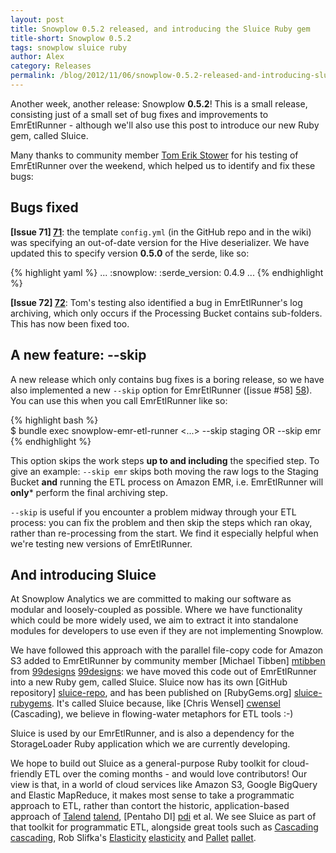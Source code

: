 ```yaml
---
layout: post
title: Snowplow 0.5.2 released, and introducing the Sluice Ruby gem
title-short: Snowplow 0.5.2
tags: snowplow sluice ruby
author: Alex
category: Releases
permalink: /blog/2012/11/06/snowplow-0.5.2-released-and-introducing-sluice/
---
```


Another week, another release: Snowplow **0.5.2**! This is a small release, consisting just of a small set of bug fixes and improvements to EmrEtlRunner - although we'll also use this post to introduce our new Ruby gem, called Sluice.

Many thanks to community member <a href="https://github.com/testower">Tom Erik Stower</a> for his testing of EmrEtlRunner over the weekend, which helped us to identify and fix these bugs:

## Bugs fixed

**[Issue 71] [71]**: the template `config.yml` (in the GitHub repo and in the wiki) was specifying an out-of-date version for the Hive deserializer. We have updated this to specify version **0.5.0** of the serde, like so:

{% highlight yaml %}
...
:snowplow:
  :serde_version: 0.4.9
...
{% endhighlight %}

**[Issue 72] [72]**: Tom's testing also identified a bug in EmrEtlRunner's log archiving, which only occurs if the Processing Bucket contains sub-folders. This has now been fixed too.

<!--more-->

## A new feature: --skip

A new release which only contains bug fixes is a boring release, so we have also implemented a new `--skip` option for EmrEtlRunner ([issue #58] [58]). You can use this when you call EmrEtlRunner like so:

{% highlight bash %}   
$ bundle exec snowplow-emr-etl-runner <...> --skip staging OR --skip emr
{% endhighlight %}

This option skips the work steps **up to and including** the specified step. To give an example: `--skip emr` skips both moving the raw logs to the Staging Bucket **and** running the ETL process on Amazon EMR, i.e. EmrEtlRunner will **only*** perform the final archiving step.

`--skip` is useful if you encounter a problem midway through your ETL process: you can fix the problem and then skip the steps which ran okay, rather than re-processing from the start. We find it especially helpful when we're testing new versions of EmrEtlRunner.

## And introducing Sluice

At Snowplow Analytics we are committed to making our software as modular and loosely-coupled as possible. Where we have functionality which could be more widely used, we aim to extract it into standalone modules for developers to use even if they are not implementing Snowplow.

We have followed this approach with the parallel file-copy code for Amazon S3 added to EmrEtlRunner by community member [Michael Tibben] [mtibben] from [99designs] [99designs]: we have moved this code out of EmrEtlRunner into a new Ruby gem, called Sluice. Sluice now has its own [GitHub repository] [sluice-repo], and has been published on [RubyGems.org] [sluice-rubygems]. It's called Sluice because, like [Chris Wensel] [cwensel] (Cascading), we believe in flowing-water metaphors for ETL tools :-)

Sluice is used by our EmrEtlRunner, and is also a dependency for the StorageLoader Ruby application which we are currently developing.

We hope to build out Sluice as a general-purpose Ruby toolkit for cloud-friendly ETL over the coming months - and would love contributors! Our view is that, in a world of cloud services like Amazon S3, Google BigQuery and Elastic MapReduce, it makes most sense to take a programmatic approach to ETL, rather than contort the historic, application-based approach of [Talend] [talend], [Pentaho DI] [pdi] et al. We see Sluice as part of that toolkit for programmatic ETL, alongside great tools such as [Cascading] [cascading], Rob Slifka's [Elasticity] [elasticity] and [Pallet] [pallet].

[testower]: https://github.com/testower
[71]: https://github.com/snowplow/snowplow/issues/71
[72]: https://github.com/snowplow/snowplow/issues/72
[58]: https://github.com/snowplow/snowplow/issues/58

[sluice-repo]: https://github.com/snowplow/sluice
[sluice-rubygems]: http://rubygems.org/gems/sluice

[mtibben]: https://github.com/mtibben
[99designs]: http://99designs.com

[talend]: http://www.talend.com
[pdi]: http://www.pentaho.com/explore/pentaho-data-integration/

[cwensel]: https://github.com/cwensel
[cascading]: http://www.cascading.org
[elasticity]: https://github.com/rslifka/elasticity
[pallet]: http://palletops.com
